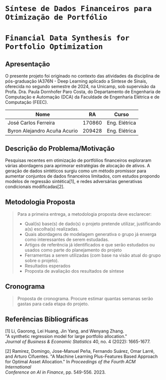 # `Síntese de Dados Financeiros para Otimização de Portfólio`
# `Financial Data Synthesis for Portfolio Optimization`

## Apresentação

O presente projeto foi originado no contexto das atividades da disciplina de pós-graduação IA376N - Deep Learning aplicado a Síntese de Sinais, oferecida no segundo semestre de 2024, na Unicamp, sob supervisão da Profa. Dra. Paula Dornhofer Paro Costa, do Departamento de Engenharia de Computação e Automação (DCA) da Faculdade de Engenharia Elétrica e de Computação (FEEC).

 |Nome  | RA | Curso|
 |--|--|--|
 |José Carlos Ferreira  | 170860  | Eng. Elétrica |
 |Byron Alejandro Acuña Acurio  | 209428  | Eng. Elétrica |

## Descrição do Problema/Motivação
Pesquisas recentes em otimização de portfólios financeiros exploraram várias abordagens para aprimorar estratégias de alocação de ativos. A geração de dados sintéticos surgiu como um método promissor para aumentar conjuntos de dados financeiros limitados, com estudos propondo modelos de regressão sintética[1], e redes adversárias generativas condicionais modificadas[2].

## Metodologia Proposta
> Para a primeira entrega, a metodologia proposta deve esclarecer:
> * Qual(is) base(s) de dado(s) o projeto pretende utilizar, justificando a(s) escolha(s) realizadas.
> * Quais abordagens de modelagem generativa o grupo já enxerga como interessantes de serem estudadas.
> * Artigos de referência já identificados e que serão estudados ou usados como parte do planejamento do projeto
> * Ferramentas a serem utilizadas (com base na visão atual do grupo sobre o projeto).
> * Resultados esperados
> * Proposta de avaliação dos resultados de síntese

## Cronograma
> Proposta de cronograma. Procure estimar quantas semanas serão gastas para cada etapa do projeto.
> 
## Referências Bibliográficas
[1] Li, Gaorong, Lei Huang, Jin Yang, and Wenyang Zhang.  
"A synthetic regression model for large portfolio allocation."  
*Journal of Business & Economic Statistics* 40, no. 4 (2022): 1665-1677.

[2] Ramirez, Domingo, Jose-Manuel Peña, Fernando Suárez, Omar Larré,  
and Arturo Cifuentes. "A Machine Learning Plus-Features Based Approach  
for Optimal Asset Allocation." In *Proceedings of the Fourth ACM International  
Conference on AI in Finance*, pp. 549-556. 2023.
